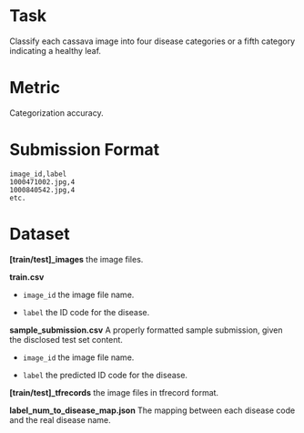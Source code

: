 # Task

Classify each cassava image into four disease categories or a fifth category indicating a healthy leaf.

# Metric

Categorization accuracy.

# Submission Format

```
image_id,label
1000471002.jpg,4
1000840542.jpg,4
etc.
```

# Dataset

**[train/test]_images** the image files.

**train.csv**

- `image_id` the image file name.

- `label` the ID code for the disease.

**sample_submission.csv** A properly formatted sample submission, given the disclosed test set content.

- `image_id` the image file name.

- `label` the predicted ID code for the disease.

**[train/test]_tfrecords** the image files in tfrecord format.

**label_num_to_disease_map.json** The mapping between each disease code and the real disease name.
